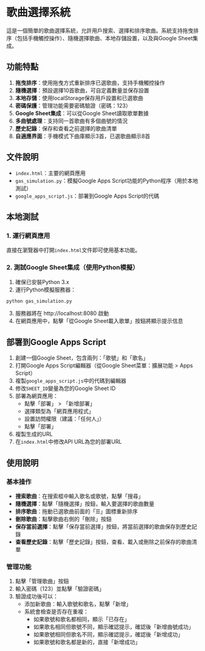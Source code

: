 # 歌曲選擇系統

這是一個簡單的歌曲選擇系統，允許用戶搜索、選擇和排序歌曲。系統支持拖曳排序（包括手機觸控操作）、隨機選擇歌曲、本地存儲設置，以及與Google Sheet集成。

## 功能特點

1. **拖曳排序**：使用拖曳方式重新排序已選歌曲，支持手機觸控操作
2. **隨機選擇**：預設選擇10首歌曲，可自定義數量並保存設置
3. **本地存儲**：使用localStorage保存用戶設置和已選歌曲
4. **密碼保護**：管理功能需要密碼驗證（密碼：123）
5. **Google Sheet集成**：可以從Google Sheet讀取歌單數據
6. **多曲號處理**：支持同一首歌曲有多個曲號的情況
7. **歷史記錄**：保存和查看之前選擇的歌曲清單
8. **自適應界面**：手機模式下曲庫顯示3首，已選歌曲顯示8首

## 文件說明

- `index.html`：主要的網頁應用
- `gas_simulation.py`：模擬Google Apps Script功能的Python程序（用於本地測試）
- `google_apps_script.js`：部署到Google Apps Script的代碼

## 本地測試

### 1. 運行網頁應用

直接在瀏覽器中打開`index.html`文件即可使用基本功能。

### 2. 測試Google Sheet集成（使用Python模擬）

1. 確保已安裝Python 3.x
2. 運行Python模擬服務器：

```bash
python gas_simulation.py
```

3. 服務器將在 http://localhost:8080 啟動
4. 在網頁應用中，點擊「從Google Sheet載入歌單」按鈕將顯示提示信息

## 部署到Google Apps Script

1. 創建一個Google Sheet，包含兩列：「歌號」和「歌名」
2. 打開Google Apps Script編輯器（從Google Sheet菜單：擴展功能 > Apps Script）
3. 複製`google_apps_script.js`中的代碼到編輯器
4. 修改`SHEET_ID`變量為您的Google Sheet ID
5. 部署為網頁應用：
   - 點擊「部署」 > 「新增部署」
   - 選擇類型為「網頁應用程式」
   - 設置訪問權限（建議：「任何人」）
   - 點擊「部署」
6. 複製生成的URL
7. 在`index.html`中修改API URL為您的部署URL

## 使用說明

### 基本操作

- **搜索歌曲**：在搜索框中輸入歌名或歌號，點擊「搜尋」
- **隨機選擇**：點擊「隨機選擇」按鈕，輸入要選擇的歌曲數量
- **排序歌曲**：拖動已選歌曲前面的「☰」圖標重新排序
- **刪除歌曲**：點擊歌曲右側的「刪除」按鈕
- **保存當前選擇**：點擊「保存當前選擇」按鈕，將當前選擇的歌曲保存到歷史記錄
- **查看歷史記錄**：點擊「歷史記錄」按鈕，查看、載入或刪除之前保存的歌曲清單

### 管理功能

1. 點擊「管理歌曲」按鈕
2. 輸入密碼（123）並點擊「驗證密碼」
3. 驗證成功後可以：
   - 添加新歌曲：輸入歌號和歌名，點擊「新增」
   - 系統會檢查是否存在重複：
     - 如果歌號和歌名都相同，顯示「已存在」
     - 如果歌名相同但歌號不同，顯示確認提示，確認後「新增曲號成功」
     - 如果歌號相同但歌名不同，顯示確認提示，確認後「新增成功」
     - 如果歌號和歌名都是新的，直接「新增成功」